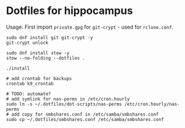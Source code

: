 # Dotfiles for hippocampus

Usage: 
First import `private.gpg` for `git-crypt` - used for `rclone.conf`.
```
sudo dnf install git git-crypt -y
git-crypt unlock

sudo dnf install stow -y
stow --no-folding --dotfiles .

./install

# add crontab for backups
crontab k9_crontab

# TODO: automate?
# add symlink for nas-perms in /etc/cron.hourly
sudo ln -s ~/.dotfiles/dot-scripts/nas-perms /etc/cron.hourly/nas-perms
# add copy for smbshares.conf in /etc/samba/smbshares.conf
sudo cp ~/.dotfiles/smbshares.conf /etc/samba/smbshares.conf
```
